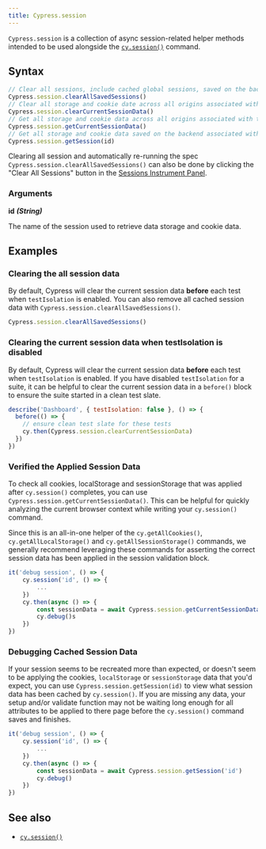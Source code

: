 ```yaml
---
title: Cypress.session
---
```


`Cypress.session` is a collection of async session-related helper methods
intended to be used alongside the [`cy.session()`](/api/commands/session)
command.

## Syntax

```javascript
// Clear all sessions, include cached global sessions, saved on the backend.
Cypress.session.clearAllSavedSessions()
// Clear all storage and cookie date across all origins associated with the current session.
Cypress.session.clearCurrentSessionData()
// Get all storage and cookie data across all origins associated with the current session.
Cypress.session.getCurrentSessionData()
// Get all storage and cookie data saved on the backend associated with the provided session id.
Cypress.session.getSession(id)
```

Clearing all session and automatically re-running the spec
`Cypress.session.clearAllSavedSessions()` can also be done by clicking the
"Clear All Sessions" button in the
[Sessions Instrument Panel](/api/commands/session#The-Instrument-Panel).

<DocsImage src="/img/api/session/sessions-panel.png" alt="Sessions Instrument Panel" ></DocsImage>

### Arguments

**<Icon name="angle-right"></Icon> id** **_(String)_**

The name of the session used to retrieve data storage and cookie data.

## Examples

### Clearing the all session data

By default, Cypress will clear the current session data **before** each test
when `testIsolation` is enabled. You can also remove all cached session
data with `Cypress.session.clearAllSavedSessions()`.

```js
Cypress.session.clearAllSavedSessions()
```

### Clearing the current session data when testIsolation is disabled

By default, Cypress will clear the current session data **before** each test
when `testIsolation` is enabled. If you have disabled `testIsolation` for a
suite, it can be helpful to clear the current session data in a `before()` block
to ensure the suite started in a clean test slate.

```js
describe('Dashboard', { testIsolation: false }, () => {
  before(() => {
    // ensure clean test slate for these tests
    cy.then(Cypress.session.clearCurrentSessionData)
  })
})
```

### Verified the Applied Session Data

To check all cookies, localStorage and sessionStorage that was applied after
`cy.session()` completes, you can use `Cypress.session.getCurrentSessionData()`.
This can be helpful for quickly analyzing the current browser context while
writing your `cy.session()` command.

Since this is an all-in-one helper of the `cy.getAllCookies()`,
`cy.getAllLocalStorage()` and `cy.getAllSessionStorage()` commands, we generally
recommend leveraging these commands for asserting the correct session data has been
applied in the session validation block.

```js
it('debug session', () => {
    cy.session('id', () => {
        ...
    })
    cy.then(async () => {
        const sessionData = await Cypress.session.getCurrentSessionData()
        cy.debug()s
    })
})
```

### Debugging Cached Session Data

If your session seems to be recreated more than expected, or doesn't seem to be
applying the cookies, `localStorage` or `sessionStorage` data that you'd expect,
you can use `Cypress.session.getSession(id)` to view what session data has been
cached by `cy.session()`. If you are missing any data, your setup and/or
validate function may not be waiting long enough for all attributes to be
applied to there page before the `cy.session()` command saves and finishes.

```js
it('debug session', () => {
    cy.session('id', () => {
        ...
    })
    cy.then(async () => {
        const sessionData = await Cypress.session.getSession('id')
        cy.debug()
    })
})
```

## See also

- [`cy.session()`](/api/commands/session)
